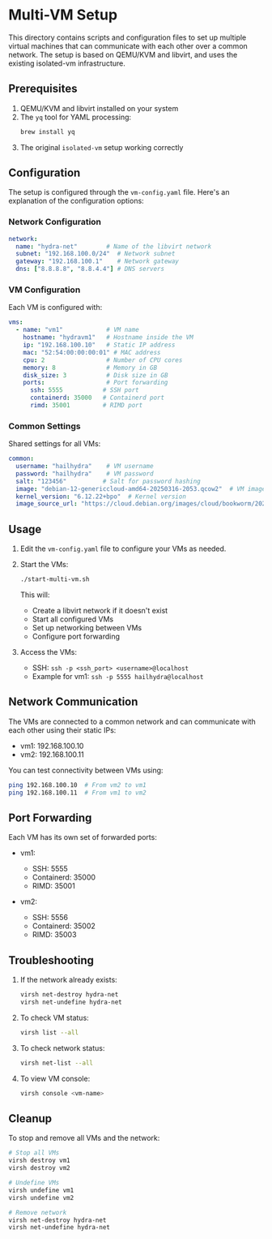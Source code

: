 # Multi-VM Setup

This directory contains scripts and configuration files to set up multiple virtual machines that can communicate with each other over a common network. The setup is based on QEMU/KVM and libvirt, and uses the existing isolated-vm infrastructure.

## Prerequisites

1. QEMU/KVM and libvirt installed on your system
2. The `yq` tool for YAML processing:
   ```bash
   brew install yq
   ```
3. The original `isolated-vm` setup working correctly

## Configuration

The setup is configured through the `vm-config.yaml` file. Here's an explanation of the configuration options:

### Network Configuration
```yaml
network:
  name: "hydra-net"        # Name of the libvirt network
  subnet: "192.168.100.0/24"  # Network subnet
  gateway: "192.168.100.1"    # Network gateway
  dns: ["8.8.8.8", "8.8.4.4"] # DNS servers
```

### VM Configuration
Each VM is configured with:
```yaml
vms:
  - name: "vm1"            # VM name
    hostname: "hydravm1"   # Hostname inside the VM
    ip: "192.168.100.10"   # Static IP address
    mac: "52:54:00:00:00:01" # MAC address
    cpu: 2                 # Number of CPU cores
    memory: 8              # Memory in GB
    disk_size: 3           # Disk size in GB
    ports:                 # Port forwarding
      ssh: 5555           # SSH port
      containerd: 35000   # Containerd port
      rimd: 35001         # RIMD port
```

### Common Settings
Shared settings for all VMs:
```yaml
common:
  username: "hailhydra"    # VM username
  password: "hailhydra"    # VM password
  salt: "123456"          # Salt for password hashing
  image: "debian-12-genericcloud-amd64-20250316-2053.qcow2"  # VM image
  kernel_version: "6.12.22+bpo"  # Kernel version
  image_source_url: "https://cloud.debian.org/images/cloud/bookworm/20250316-2053/"  # Image source
```

## Usage

1. Edit the `vm-config.yaml` file to configure your VMs as needed.

2. Start the VMs:
   ```bash
   ./start-multi-vm.sh
   ```

   This will:
   - Create a libvirt network if it doesn't exist
   - Start all configured VMs
   - Set up networking between VMs
   - Configure port forwarding

3. Access the VMs:
   - SSH: `ssh -p <ssh_port> <username>@localhost`
   - Example for vm1: `ssh -p 5555 hailhydra@localhost`

## Network Communication

The VMs are connected to a common network and can communicate with each other using their static IPs:

- vm1: 192.168.100.10
- vm2: 192.168.100.11

You can test connectivity between VMs using:
```bash
ping 192.168.100.10  # From vm2 to vm1
ping 192.168.100.11  # From vm1 to vm2
```

## Port Forwarding

Each VM has its own set of forwarded ports:

- vm1:
  - SSH: 5555
  - Containerd: 35000
  - RIMD: 35001

- vm2:
  - SSH: 5556
  - Containerd: 35002
  - RIMD: 35003

## Troubleshooting

1. If the network already exists:
   ```bash
   virsh net-destroy hydra-net
   virsh net-undefine hydra-net
   ```

2. To check VM status:
   ```bash
   virsh list --all
   ```

3. To check network status:
   ```bash
   virsh net-list --all
   ```

4. To view VM console:
   ```bash
   virsh console <vm-name>
   ```

## Cleanup

To stop and remove all VMs and the network:
```bash
# Stop all VMs
virsh destroy vm1
virsh destroy vm2

# Undefine VMs
virsh undefine vm1
virsh undefine vm2

# Remove network
virsh net-destroy hydra-net
virsh net-undefine hydra-net
``` 